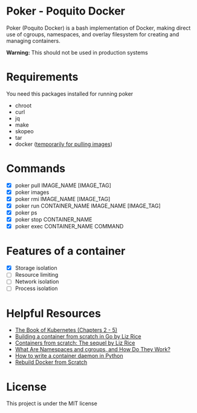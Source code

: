 # Poker - Poquito Docker

Poker (Poquito Docker) is a bash implementation of Docker, making direct use of cgroups, namespaces, and overlay filesystem for creating and managing containers.

**Warning:** This should not be used in production systems

# Requirements

You need this packages installed for running poker

- chroot
- curl
- jq
- make
- skopeo
- tar
- docker ([temporarily for pulling images](https://github.com/manoloesparta/poker/issues/1))

# Commands

- [x] poker pull IMAGE_NAME [IMAGE_TAG]
- [x] poker images
- [x] poker rmi IMAGE_NAME [IMAGE_TAG]
- [x] poker run CONTAINER_NAME IMAGE_NAME [IMAGE_TAG]
- [x] poker ps
- [x] poker stop CONTAINER_NAME
- [x] poker exec CONTAINER_NAME COMMAND

# Features of a container

- [x] Storage isolation
- [ ] Resource limiting
- [ ] Network isolation
- [ ] Process isolation

# Helpful Resources

- [The Book of Kubernetes (Chapters 2 - 5)](https://nostarch.com/book-kubernetes)
- [Building a container from scratch in Go by Liz Rice](https://www.youtube.com/watch?v=Utf-A4rODH8)
- [Containers from scratch: The sequel by Liz Rice](https://www.youtube.com/watch?v=_TsSmSu57Zo)
- [What Are Namespaces and cgroups, and How Do They Work?](https://www.nginx.com/blog/what-are-namespaces-cgroups-how-do-they-work/)
- [How to write a container daemon in Python](https://www.youtube.com/watch?v=I326bpbdvJo)
- [Rebuild Docker from Scratch](https://github.com/Fewbytes/rubber-docker)

# License

This project is under the MIT license
